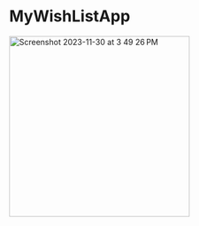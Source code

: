 # MyWishListApp

<img width="326" alt="Screenshot 2023-11-30 at 3 49 26 PM" src="https://github.com/Rohitlovewanshi/MyWishListApp/assets/38532316/02d7ef62-2009-4c61-bb78-9df86373ed63">

